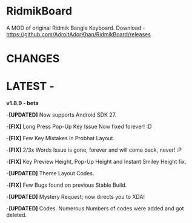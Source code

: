 # RidmikBoard
A MOD of original Ridmik Bangla Keyboard. Download - https://github.com/AdroitAdorKhan/RidmikBoard/releases
# CHANGES
# LATEST -

**v1.8.9 - beta**

-**[UPDATED]** Now supports Android SDK 27.

-**[FIX]** Long Press Pop-Up Key Issue Now fixed forever! :D  

-**[FIX]** Few Key Mistakes in Probhat Layout.

-**[FIX]** 2/3x Words Issue is gone, forever and will come back, never! :P

-**[FIX]** Key Preview Height, Pop-Up Height and Instant Smiley Height fix.

-**[UPDATED]** Theme Layout Codes. 

-**[FIX]** Few Bugs found on previous Stable Build.

-**[UPDATED]** Mystery Request; now directs you to XDA! 

-**[UPDATED]** Codes. Numerous Numbers of codes were added and got deleted.